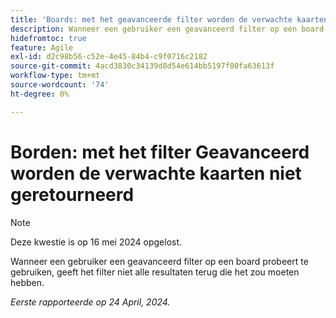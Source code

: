 ```yaml
---
title: 'Boards: met het geavanceerde filter worden de verwachte kaarten niet geretourneerd'
description: Wanneer een gebruiker een geavanceerd filter op een board probeert te gebruiken, geeft het filter niet alle resultaten terug die het zou moeten hebben.
hidefromtoc: true
feature: Agile
exl-id: d2c98b56-c52e-4e45-84b4-c9f0716c2182
source-git-commit: 4acd3830c34139d8d54e614bb5197f00fa63613f
workflow-type: tm+mt
source-wordcount: '74'
ht-degree: 0%

---
```


# Borden: met het filter Geavanceerd worden de verwachte kaarten niet geretourneerd

>[!NOTE]
>
>Deze kwestie is op 16 mei 2024 opgelost.

Wanneer een gebruiker een geavanceerd filter op een board probeert te gebruiken, geeft het filter niet alle resultaten terug die het zou moeten hebben.

_Eerste rapporteerde op 24 April, 2024._
